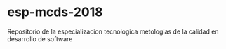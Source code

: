 # esp-mcds-2018
Repositorio de la especializacion tecnologica metologias de la calidad en desarrollo de software 
